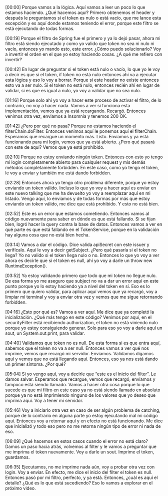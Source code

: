 [00:00] Porque vamos a la lógica. Aquí vamos a leer un poco lo que estamos haciendo. ¿Qué hacemos aquí? Primero obtenemos el header y después le preguntamos si el token es nulo o está vacío, que me lance esta excepción y es aquí donde estamos teniendo el error, porque este filtro se está ejecutando de todas formas.

[00:19] Porque el filtro de Spring fue el primero y ya lo dejó pasar, ahora mi filtro está siendo ejecutado y como yo valido que token no sea ni nulo ni vacío, entonces yo mando esto, este error. ¿Cómo puedo solucionarlo? Voy a invertir el orden en el que yo estoy haciendo cosas. ¿A qué me refiero con invertir?

[00:42] En lugar de preguntar si el token está nulo o vacío, lo que yo le voy a decir es que si el token, if token no está nulo entonces ahí va a ejecutar esta lógica y eso lo voy a borrar. Porque si este header no existe entonces esto va a ser nulo. Si el token no está nulo, entonces recién ahí en lugar de validar, si es que es igual a nulo, yo voy a validar que no sea nulo.

[01:16] Porque solo ahí yo voy a hacer este proceso de activar el filtro, de lo contrario, no voy a hacer nada. Vamos a ver si funciona esta implementación, vemos que ya está recargando. Recargó. Entonces venimos otra vez, enviamos a Insomnia y tenemos 200 OK.

[01:42] ¿Pero por qué no pasa? Porque no estamos haciendo el filterChain.doFilter. Entonces venimos aquí le ponemos aquí el filterChain. Esperamos que recargue un momento más. Listo. Enviamos y ya está funcionando para mi login, vemos que ya está abierto. ¿Pero qué pasará con este de aquí? Vemos que ya está prohibido.

[02:10] Porque no estoy enviando ningún token. Entonces con esto yo tengo mi login completamente abierto para cualquier request y mis demás métodos completamente forbidden. En este caso, como yo tengo el token, le voy a enviar y también me está dando forbidden.

[02:28] Entonces ahora yo tengo otro problema diferente, porque yo estoy enviando un token válido. Incluso lo que yo voy a hacer aquí es enviar en este nuevo talking que me ha devuelto yo voy a reemplazar aquí en mi listado. Vengo aquí, lo enviamos y de todas formas por más que estoy enviando un token válido, me dice que está prohibido. Y esto no está bien.

[02:52] Este es un error que estamos cometiendo. Entonces vamos al código nuevamente para saber en dónde es que está fallando. Si se fijan bien, logró hacer la query contra la base de datos. Entonces vamos a ver en qué parte es que está fallando en el TokenService, porque en la validación hay alguna cosa que no está bien hecha.

[03:14] Vamos a dar el código. Dice valida apiSecret con este issuer y verifícalo. Aquí le voy a decir getSubject. ¿Pero qué pasaría si el token no llega? Yo no valido si el token llega nulo o no. Entonces lo que yo voy a ver ahora es decirle que si el token es null, ahí yo voy a darle un throw new RuntimeException().

[03:52] Ya estoy validando primero que todo que mi token no llegue nulo. De esa forma yo me aseguro que subject no va a dar un error aquí en este punto porque yo lo estoy haciendo ya a nivel del token en sí. Eso es lo primero que quiero validar, para aplicar aquí vemos que ya recargó, voy a limpiar mi terminal y voy a enviar otra vez y vemos que me sigue retornando forbidden.

[04:16] ¿Esto por qué es? Vamos a ver aquí. Me dice que ya completó la inicialización. ¿Qué más tengo en este código? Venimos por aquí, en el securityFilter está recibiendo authorization, el token no está viniendo nulo porque yo estoy consiguiendo generar. Solo para eso yo voy a darle aquí un sout, un System.out.print, para validar.

[04:40] Validamos que token no es null. De esta forma si es que entra aquí, sabemos que el token no va a ser null. Entonces vamos a ver qué nos imprime, vemos que recargó mi servidor. Enviamos. Validamos digamos aquí y vemos que no está llegando aquí. Entonces, eso ya nos está dando un primer síntoma. ¿Por qué?

[05:04] Si yo vengo aquí, voy a decirle que “este es el inicio del filter”. Le damos salvar. Esperamos que recargue, vemos que recargó, enviamos y tampoco está siendo llamado. Vamos a hacer otra cosa porque lo que sucede es que mi filtro en este caso ya no está siendo llamado en absoluto porque ya no está imprimiendo ninguno de los valores que yo deseo que imprima aquí. Voy a tener mi servidor.

[05:46] Voy a iniciarlo otra vez en caso de ser algún problema de catching, porque de lo contrario en alguna parte yo estoy ejecutando mal mi código aquí. Entonces voy a retornar aquí y en efecto no está funcionando. Me dice que inicializó y todo eso pero no me retorna ningún tipo de error ni nada de eso.

[06:09] ¿Qué hacemos en estos casos cuando el error no está claro? Damos un paso hacia atrás, volvemos al filter y le vamos a preguntar que me imprima el token nuevamente. Voy a darle un sout. Imprime el token, guardamos.

[06:35] Ejecutamos, no me imprime nada aún, voy a probar otra vez con login. Voy a enviar. En efecto, me dice el inicio del filter el token es null. Entonces pasó por mi filtro, perfecto, y ya está. Entonces, ¿cuál es aquí el detalle? ¿Qué es lo que está sucediendo? Eso lo vamos a explorar en el próximo video.